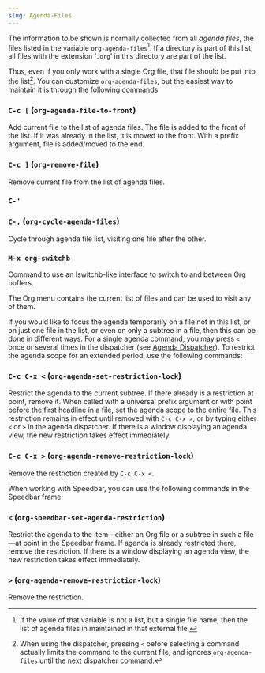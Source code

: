 ```yaml
---
slug: Agenda-Files
---
```


The information to be shown is normally collected from all *agenda files*, the files listed in the variable `org-agenda-files`[^1]. If a directory is part of this list, all files with the extension ‘`.org`’ in this directory are part of the list.

Thus, even if you only work with a single Org file, that file should be put into the list[^2]. You can customize `org-agenda-files`, but the easiest way to maintain it is through the following commands

### `C-c [` (`org-agenda-file-to-front`)

Add current file to the list of agenda files. The file is added to the front of the list. If it was already in the list, it is moved to the front. With a prefix argument, file is added/moved to the end.

### `C-c ]` (`org-remove-file`)

Remove current file from the list of agenda files.

### `C-'`

### `C-,` (`org-cycle-agenda-files`)

Cycle through agenda file list, visiting one file after the other.

### `M-x org-switchb`

Command to use an Iswitchb-like interface to switch to and between Org buffers.

The Org menu contains the current list of files and can be used to visit any of them.

If you would like to focus the agenda temporarily on a file not in this list, or on just one file in the list, or even on only a subtree in a file, then this can be done in different ways. For a single agenda command, you may press `<` once or several times in the dispatcher (see [Agenda Dispatcher](/docs/org/Agenda-Dispatcher)). To restrict the agenda scope for an extended period, use the following commands:

### `C-c C-x <` (`org-agenda-set-restriction-lock`)

Restrict the agenda to the current subtree. If there already is a restriction at point, remove it. When called with a universal prefix argument or with point before the first headline in a file, set the agenda scope to the entire file. This restriction remains in effect until removed with `C-c C-x >`, or by typing either `<` or `>` in the agenda dispatcher. If there is a window displaying an agenda view, the new restriction takes effect immediately.

### `C-c C-x >` (`org-agenda-remove-restriction-lock`)

Remove the restriction created by `C-c C-x <`.

When working with Speedbar, you can use the following commands in the Speedbar frame:

### `<` (`org-speedbar-set-agenda-restriction`)

Restrict the agenda to the item—either an Org file or a subtree in such a file—at point in the Speedbar frame. If agenda is already restricted there, remove the restriction. If there is a window displaying an agenda view, the new restriction takes effect immediately.

### `>` (`org-agenda-remove-restriction-lock`)

Remove the restriction.

[^1]: If the value of that variable is not a list, but a single file name, then the list of agenda files in maintained in that external file.

[^2]: When using the dispatcher, pressing `<` before selecting a command actually limits the command to the current file, and ignores `org-agenda-files` until the next dispatcher command.
